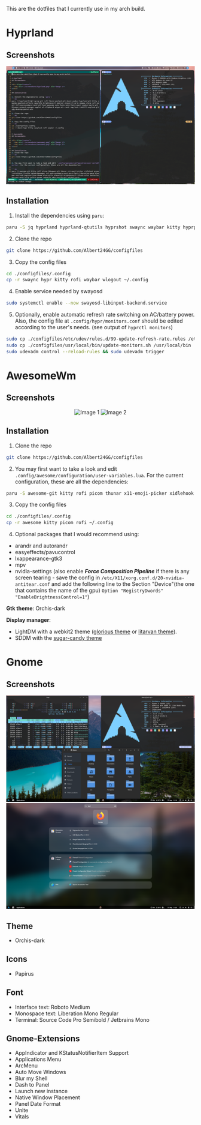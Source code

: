 This are the dotfiles that I currently use in my arch build.

# Hyprland

## Screenshots

<div align="center">
  <img src="./screenshots/hyprland.png" alt="Image 1">
</div>

## Installation

1. Install the dependencies using `paru`:

```sh
paru -S jq hyprland hyprland-qtutils hyprshot swaync waybar kitty hyprpaper hypridle hyprlock wlogout python3 playerctl rofi-emoji ttf-sourcecodepro-nerd ttf-noto-nerd otf-font-awesome ttf-weather-icons blueman network-manager-applet wl-clipboard wtype wlr-randr nwg-look wlsunset xdg-desktop-portal-hyprland udisks2 gvfs polkit-gnome wget cliphist swayosd-git sddm
```

2. Clone the repo

```sh
git clone https://github.com/Albert24GG/configfiles
```

3. Copy the config files

```sh
cd ./configfiles/.config
cp -r swaync hypr kitty rofi waybar wlogout ~/.config
```

4. Enable service needed by swayosd

```sh
sudo systemctl enable --now swayosd-libinput-backend.service
```

5. Optionally, enable automatic refresh rate switching on AC/battery power. Also, the config file at `.config/hypr/monitors.conf` should be edited according to the user's needs. (see output of `hyprctl monitors`)

```sh
sudo cp ./configfiles/etc/udev/rules.d/99-update-refresh-rate.rules /etc/udev/rules.d/
sudo cp ./configfiles/usr/local/bin/update-monitors.sh /usr/local/bin
sudo udevadm control --reload-rules && sudo udevadm trigger
```

# AwesomeWm

## Screenshots

<div align="center">
  <img src="./screenshots/awesome1.png" alt="Image 1">
  <img src="./screenshots/awesome2.png" alt="Image 2">
</div>

## Installation

1. Clone the repo

```sh
git clone https://github.com/Albert24GG/configfiles
```

2. You may first want to take a look and edit `.config/awesome/configuration/user-variables.lua`. For the current configuration, these are all the dependencies:

```sh
paru -S awesome-git kitty rofi picom thunar x11-emoji-picker xidlehook gnome-calculator firefox networkmanager ttf-sourcecodepro-nerd ttf-noto-nerd blueman xss-lock papirus-icon-theme alsa-utils playerctl brightnessctl i3lock-color betterlockscreen maim xclip polkit-gnome redshift udisks2 gvfs
```

3. Copy the config files

```sh
cd ./configfiles/.config
cp -r awesome kitty picom rofi ~/.config
```

4. Optional packages that I would recommend using:

- arandr and autorandr
- easyeffects/pavucontrol
- lxappearance-gtk3
- mpv
- nvidia-settings (also enable **_Force Composition Pipeline_** if there is any screen tearing - save the config in `/etc/X11/xorg.conf.d/20-nvidia-antitear.conf` and add the following line to the Section "Device"(the one that contains the name of the gpu)
  `Option "RegistryDwords" "EnableBrightnessControl=1"`)

**Gtk theme**: Orchis-dark

**Display manager**:

- LightDM with a webkit2 theme ([glorious theme](https://github.com/manilarome/lightdm-webkit2-theme-glorious) or [litarvan theme](https://github.com/Litarvan/lightdm-webkit-theme-litarvan)).
- SDDM with the [sugar-candy theme](https://store.kde.org/p/1312658/)

# Gnome

## Screenshots

<div align="center">
  <img src="./screenshots/gnome1.png" alt="Image 1">
  <img src="./screenshots/gnome2.png" alt="Image 2">
</div>

## Theme

- Orchis-dark

## Icons

- Papirus

## Font

- Interface text: Roboto Medium
- Monospace text: Liberation Mono Regular
- Terminal: Source Code Pro Semibold / Jetbrains Mono

## Gnome-Extensions

- AppIndicator and KStatusNotifierItem Support
- Applications Menu
- ArcMenu
- Auto Move Windows
- Blur my Shell
- Dash to Panel
- Launch new instance
- Native Window Placement
- Panel Date Format
- Unite
- Vitals
